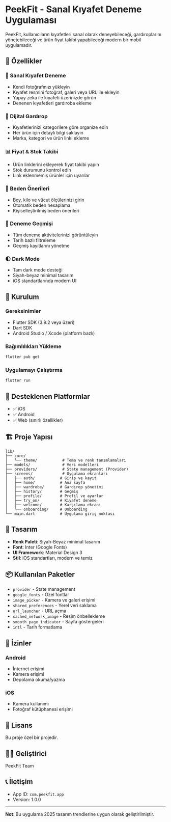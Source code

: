 # PeekFit - Sanal Kıyafet Deneme Uygulaması

PeekFit, kullanıcıların kıyafetleri sanal olarak deneyebileceği, gardıroplarını yönetebileceği ve ürün fiyat takibi yapabileceği modern bir mobil uygulamadır.

## 🌟 Özellikler

### 📸 Sanal Kıyafet Deneme
- Kendi fotoğrafınızı yükleyin
- Kıyafet resmini fotoğraf, galeri veya URL ile ekleyin
- Yapay zeka ile kıyafeti üzerinizde görün
- Denenen kıyafetleri gardıroba ekleme

### 👔 Dijital Gardırop
- Kıyafetlerinizi kategorilere göre organize edin
- Her ürün için detaylı bilgi saklayın
- Marka, kategori ve ürün linki ekleme

### 📊 Fiyat & Stok Takibi
- Ürün linklerini ekleyerek fiyat takibi yapın
- Stok durumunu kontrol edin
- Link eklenmemiş ürünler için uyarılar

### 📏 Beden Önerileri
- Boy, kilo ve vücut ölçülerinizi girin
- Otomatik beden hesaplama
- Kişiselleştirilmiş beden önerileri

### 📜 Deneme Geçmişi
- Tüm deneme aktivitelerinizi görüntüleyin
- Tarih bazlı filtreleme
- Geçmiş kayıtlarını yönetme

### 🌓 Dark Mode
- Tam dark mode desteği
- Siyah-beyaz minimal tasarım
- iOS standartlarında modern UI

## 🚀 Kurulum

### Gereksinimler
- Flutter SDK (3.9.2 veya üzeri)
- Dart SDK
- Android Studio / Xcode (platform bazlı)

### Bağımlılıkları Yükleme
```bash
flutter pub get
```

### Uygulamayı Çalıştırma
```bash
flutter run
```

## 📱 Desteklenen Platformlar
- ✅ iOS
- ✅ Android
- ✅ Web (sınırlı özellikler)

## 🏗️ Proje Yapısı
```
lib/
├── core/
│   └── theme/           # Tema ve renk tanımlamaları
├── models/              # Veri modelleri
├── providers/           # State management (Provider)
├── screens/             # Uygulama ekranları
│   ├── auth/           # Giriş ve kayıt
│   ├── home/           # Ana sayfa
│   ├── wardrobe/       # Gardırop yönetimi
│   ├── history/        # Geçmiş
│   ├── profile/        # Profil ve ayarlar
│   ├── try_on/         # Kıyafet deneme
│   ├── welcome/        # Karşılama ekranı
│   └── onboarding/     # Onboarding
└── main.dart           # Uygulama giriş noktası
```

## 🎨 Tasarım
- **Renk Paleti**: Siyah-Beyaz minimal tasarım
- **Font**: Inter (Google Fonts)
- **UI Framework**: Material Design 3
- **Stil**: iOS standartları, modern ve temiz

## 📦 Kullanılan Paketler
- `provider` - State management
- `google_fonts` - Özel fontlar
- `image_picker` - Kamera ve galeri erişimi
- `shared_preferences` - Yerel veri saklama
- `url_launcher` - URL açma
- `cached_network_image` - Resim önbellekleme
- `smooth_page_indicator` - Sayfa göstergeleri
- `intl` - Tarih formatlama

## 🔐 İzinler

### Android
- İnternet erişimi
- Kamera erişimi
- Depolama okuma/yazma

### iOS
- Kamera kullanımı
- Fotoğraf kütüphanesi erişimi

## 📄 Lisans
Bu proje özel bir projedir.

## 👨‍💻 Geliştirici
PeekFit Team

## 📞 İletişim
- App ID: `com.peekfit.app`
- Version: 1.0.0

---

**Not**: Bu uygulama 2025 tasarım trendlerine uygun olarak geliştirilmiştir.
